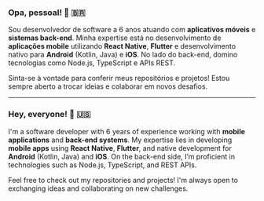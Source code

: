 ### Opa, pessoal! 🖖 🇧🇷

Sou desenvolvedor de software a 6 anos atuando com **aplicativos móveis** e **sistemas back-end**. Minha expertise está no desenvolvimento de **aplicações mobile** utilizando **React Native**, **Flutter** e desenvolvimento nativo para **Android** (Kotlin, Java) e **iOS**. No lado do back-end, domino tecnologias como Node.js, TypeScript e APIs REST.

Sinta-se à vontade para conferir meus repositórios e projetos! Estou sempre aberto a trocar ideias e colaborar em novos desafios.

---

### Hey, everyone! 🖖 🇺🇸

I'm a software developer with 6 years of experience working with **mobile applications** and **back-end systems**. My expertise lies in developing **mobile apps** using **React Native**, **Flutter**, and native development for **Android** (Kotlin, Java) and **iOS**. On the back-end side, I’m proficient in technologies such as Node.js, TypeScript, and REST APIs.

Feel free to check out my repositories and projects! I'm always open to exchanging ideas and collaborating on new challenges.
